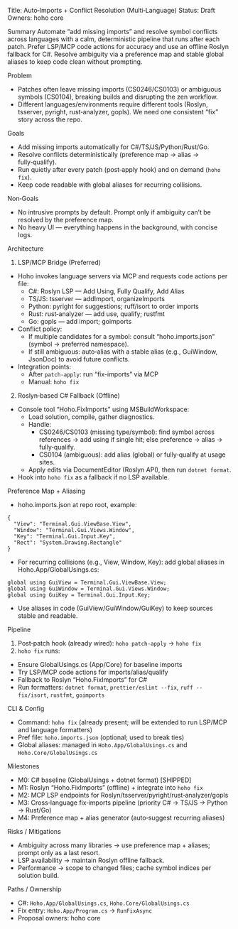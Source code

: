 Title: Auto‑Imports + Conflict Resolution (Multi‑Language)
Status: Draft
Owners: hoho core

Summary
Automate “add missing imports” and resolve symbol conflicts across languages with a calm, deterministic pipeline that runs after each patch. Prefer LSP/MCP code actions for accuracy and use an offline Roslyn fallback for C#. Resolve ambiguity via a preference map and stable global aliases to keep code clean without prompting.

Problem
- Patches often leave missing imports (CS0246/CS0103) or ambiguous symbols (CS0104), breaking builds and disrupting the zen workflow.
- Different languages/environments require different tools (Roslyn, tsserver, pyright, rust‑analyzer, gopls). We need one consistent “fix” story across the repo.

Goals
- Add missing imports automatically for C#/TS/JS/Python/Rust/Go.
- Resolve conflicts deterministically (preference map → alias → fully‑qualify).
- Run quietly after every patch (post‑apply hook) and on demand (`hoho fix`).
- Keep code readable with global aliases for recurring collisions.

Non‑Goals
- No intrusive prompts by default. Prompt only if ambiguity can’t be resolved by the preference map.
- No heavy UI — everything happens in the background, with concise logs.

Architecture
1) LSP/MCP Bridge (Preferred)
- Hoho invokes language servers via MCP and requests code actions per file:
  - C#: Roslyn LSP — Add Using, Fully Qualify, Add Alias
  - TS/JS: tsserver — addImport, organizeImports
  - Python: pyright for suggestions; ruff/isort to order imports
  - Rust: rust‑analyzer — add use, qualify; rustfmt
  - Go: gopls — add import; goimports
- Conflict policy:
  - If multiple candidates for a symbol: consult “hoho.imports.json” (symbol → preferred namespace).
  - If still ambiguous: auto‑alias with a stable alias (e.g., GuiWindow, JsonDoc) to avoid future conflicts.
- Integration points:
  - After `patch-apply`: run “fix-imports” via MCP
  - Manual: `hoho fix`

2) Roslyn‑based C# Fallback (Offline)
- Console tool “Hoho.FixImports” using MSBuildWorkspace:
  - Load solution, compile, gather diagnostics.
  - Handle:
    - CS0246/CS0103 (missing type/symbol): find symbol across references → add using if single hit; else preference → alias → fully‑qualify.
    - CS0104 (ambiguous): add alias (global) or fully‑qualify at usage sites.
  - Apply edits via DocumentEditor (Roslyn API), then run `dotnet format`.
- Hook into `hoho fix` as a fallback if no LSP available.

Preference Map + Aliasing
- hoho.imports.json at repo root, example:
```
{
  "View": "Terminal.Gui.ViewBase.View",
  "Window": "Terminal.Gui.Views.Window",
  "Key": "Terminal.Gui.Input.Key",
  "Rect": "System.Drawing.Rectangle"
}
```
- For recurring collisions (e.g., View, Window, Key): add global aliases in Hoho.App/GlobalUsings.cs:
```
global using GuiView = Terminal.Gui.ViewBase.View;
global using GuiWindow = Terminal.Gui.Views.Window;
global using GuiKey = Terminal.Gui.Input.Key;
```
- Use aliases in code (GuiView/GuiWindow/GuiKey) to keep sources stable and readable.

Pipeline
1) Post‑patch hook (already wired): `hoho patch-apply` → `hoho fix`
2) `hoho fix` runs:
  - Ensure GlobalUsings.cs (App/Core) for baseline imports
  - Try LSP/MCP code actions for imports/alias/qualify
  - Fallback to Roslyn “Hoho.FixImports” for C#
  - Run formatters: `dotnet format`, `prettier/eslint --fix`, `ruff --fix/isort`, `rustfmt`, `goimports`

CLI & Config
- Command: `hoho fix` (already present; will be extended to run LSP/MCP and language formatters)
- Pref file: `hoho.imports.json` (optional; used to break ties)
- Global aliases: managed in `Hoho.App/GlobalUsings.cs` and `Hoho.Core/GlobalUsings.cs`

Milestones
- M0: C# baseline (GlobalUsings + dotnet format) [SHIPPED]
- M1: Roslyn “Hoho.FixImports” (offline) + integrate into `hoho fix`
- M2: MCP LSP endpoints for Roslyn/tsserver/pyright/rust‑analyzer/gopls
- M3: Cross‑language fix‑imports pipeline (priority C# → TS/JS → Python → Rust/Go)
- M4: Preference map + alias generator (auto‑suggest recurring aliases)

Risks / Mitigations
- Ambiguity across many libraries → use preference map + aliases; prompt only as a last resort.
- LSP availability → maintain Roslyn offline fallback.
- Performance → scope to changed files; cache symbol indices per solution build.

Paths / Ownership
- C#: `Hoho.App/GlobalUsings.cs`, `Hoho.Core/GlobalUsings.cs`
- Fix entry: `Hoho.App/Program.cs` → `RunFixAsync`
- Proposal owners: hoho core

